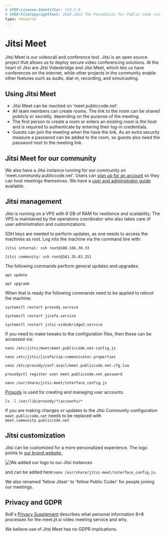 ```yaml
---
# SPDX-License-Identifier: CC0-1.0
# SPDX-FileCopyrightText: 2020-2023 The Foundation for Public Code <info@publiccode.net>
type: resource
---
```


# Jitsi Meet

Jitsi Meet is our videocall and conference tool. Jitsi is an open source project that allows us to deploy secure video conferencing solutions. At the heart of Jitsi are Jitsi Videobridge and Jitsi Meet, which lets us have conferences on the internet, while other projects in the community enable other features such as audio, dial-in, recording, and simulcasting.

## Using Jitsi Meet

* Jitsi Meet can be reached on 'meet.publiccode.net'.
* All team members can create rooms. The link to the room can be shared publicly or secretly, depending on the purpose of the meeting.
* The first person to create a room or enters an existing room is the host and is required to authenticate by entering their log-in credentials.
* Guests can join the meeting when the have the link. As an extra security measure a password can be added to the room, so guests also need the password next to the meeting link.

## Jitsi Meet for our community

We also have a Jitsi instance running for our community on 'meet.community.publiccode.net'. Users can [sign up for an account](https://meet.community.publiccode.net/accountmanager/register/) so they can host meetings themselves. We have a [user and administrator guide](jitsi-guides.md) available.

## Jitsi management

Jitsi is running on a VPS with 8 GB of RAM for resilience and scalability. The VPS is maintained by the operations coordinator who also takes care of user administration and customizations.

SSH keys are needed to perform updates, as one needs to access the machines as root. Log into the machine via the command line with:

`Jitsi internal: ssh root@188.166.30.33`

`Jitsi community: ssh root@161.35.83.251`

The following commands perform general updates and upgrades:

`apt update`

`apt upgrade`

When that is ready the following commands need to be applied to reboot the machine:

`systemctl restart prosody.service`

`systemctl restart jicofo.service`

`systemctl restart jitsi-videobridge2.service`

If you need to make tweaks to the configuration files, then these can be accessed via:

`nano /etc/jitsi/meet/meet.publiccode.net-config.js`

`nano /etc/jitsi/jicofo/sip-communicator.properties`

`nano /etc/prosody/conf.avail/meet.publiccode.net.cfg.lua`

`prosodyctl register user meet.publiccode.net password`

`nano /usr/share/jitsi-meet/interface_config.js`

[Prosody](https://prosody.im/) is used for creating and managing user accounts.

`ls -l /var/lib/prosody/*/accounts/*`

If you are making changes or updates to the Jitsi Community configuration `meet.publiccode.net` needs to be replaced with `meet.community.publiccode.net`

## Jitsi customization

Jitsi can be customized for a more personalized experience. The logo points to [our brand website.](https://brand.publiccode.net/logo/mark-128w128h.png)

![We added our logo to our Jitsi instances](/activities/tool-management/jitsi_logo_location.png)

and can be added here:`nano /usr/share/jitsi-meet/interface_config.js`.

We also renamed 'fellow Jitser' to 'fellow Public Coder' for people joining our meetings.

## Privacy and GDPR

8x8's [Privacy Supplement](https://jitsi.org/meet-jit-si-privacy/) describes what personal information 8×8 processes for the meet.jit.si video meeting service and why.

We believe use of Jitsi Meet has no GDPR implications.
